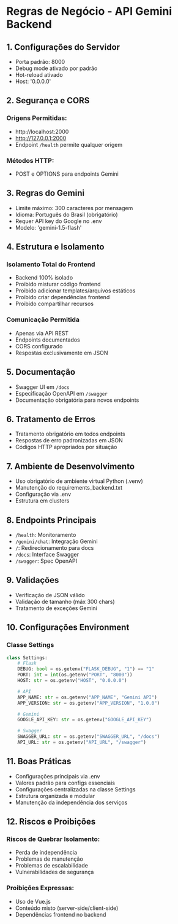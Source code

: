 # Regras de Negócio - API Gemini Backend

## 1. Configurações do Servidor

- Porta padrão: 8000
- Debug mode ativado por padrão
- Hot-reload ativado
- Host: '0.0.0.0'

## 2. Segurança e CORS

### Origens Permitidas:

- http://localhost:2000
- http://127.0.0.1:2000
- Endpoint `/health` permite qualquer origem

### Métodos HTTP:

- POST e OPTIONS para endpoints Gemini

## 3. Regras do Gemini

- Limite máximo: 300 caracteres por mensagem
- Idioma: Português do Brasil (obrigatório)
- Requer API key do Google no .env
- Modelo: 'gemini-1.5-flash'

## 4. Estrutura e Isolamento

### Isolamento Total do Frontend

- Backend 100% isolado
- Proibido misturar código frontend
- Proibido adicionar templates/arquivos estáticos
- Proibido criar dependências frontend
- Proibido compartilhar recursos

### Comunicação Permitida

- Apenas via API REST
- Endpoints documentados
- CORS configurado
- Respostas exclusivamente em JSON

## 5. Documentação

- Swagger UI em `/docs`
- Especificação OpenAPI em `/swagger`
- Documentação obrigatória para novos endpoints

## 6. Tratamento de Erros

- Tratamento obrigatório em todos endpoints
- Respostas de erro padronizadas em JSON
- Códigos HTTP apropriados por situação

## 7. Ambiente de Desenvolvimento

- Uso obrigatório de ambiente virtual Python (.venv)
- Manutenção do requirements_backend.txt
- Configuração via .env
- Estrutura em clusters

## 8. Endpoints Principais

- `/health`: Monitoramento
- `/gemini/chat`: Integração Gemini
- `/`: Redirecionamento para docs
- `/docs`: Interface Swagger
- `/swagger`: Spec OpenAPI

## 9. Validações

- Verificação de JSON válido
- Validação de tamanho (máx 300 chars)
- Tratamento de exceções Gemini

## 10. Configurações Environment

### Classe Settings

```python
class Settings:
    # Flask
    DEBUG: bool = os.getenv("FLASK_DEBUG", "1") == "1"
    PORT: int = int(os.getenv("PORT", "8000"))
    HOST: str = os.getenv("HOST", "0.0.0.0")

    # API
    APP_NAME: str = os.getenv("APP_NAME", "Gemini API")
    APP_VERSION: str = os.getenv("APP_VERSION", "1.0.0")

    # Gemini
    GOOGLE_API_KEY: str = os.getenv("GOOGLE_API_KEY")

    # Swagger
    SWAGGER_URL: str = os.getenv("SWAGGER_URL", "/docs")
    API_URL: str = os.getenv("API_URL", "/swagger")
```

## 11. Boas Práticas

- Configurações principais via .env
- Valores padrão para configs essenciais
- Configurações centralizadas na classe Settings
- Estrutura organizada e modular
- Manutenção da independência dos serviços

## 12. Riscos e Proibições

### Riscos de Quebrar Isolamento:

- Perda de independência
- Problemas de manutenção
- Problemas de escalabilidade
- Vulnerabilidades de segurança

### Proibições Expressas:

- Uso de Vue.js
- Conteúdo misto (server-side/client-side)
- Dependências frontend no backend
